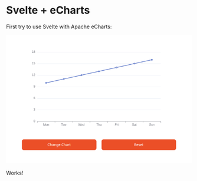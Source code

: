 # Svelte + eCharts

First try to use Svelte with Apache eCharts:

![Screenshot](Screenshot.png)

Works!